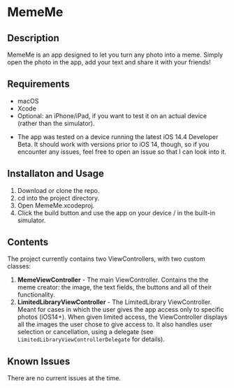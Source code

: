 #  MemeMe

## Description

MemeMe is an app designed to let you turn any photo into a meme. Simply open the photo in the app, add your text and share it with your friends!

## Requirements

- macOS
- Xcode
- Optional: an iPhone/iPad, if you want to test it on an actual device (rather than the simulator).

* The app was tested on a device running the latest iOS 14.4 Developer Beta. It should work with versions prior to iOS 14, though, so if you encounter any issues, feel free to open an issue so that I can look into it.

## Installaton and Usage

1. Download or clone the repo.
2. cd into the project directory.
3. Open MemeMe.xcodeproj.
4. Click the build button and use the app on your device / in the built-in simulator.

## Contents

The project currently contains two ViewControllers, with two custom classes:

1. **MemeViewController** - The main ViewController. Contains the the meme creator: the image, the text fields, the buttons and all of their functionality.
2. **LimitedLibraryViewController** - The LimitedLibrary ViewController. Meant for cases in which the user gives the app access only to specific photos (iOS14+). When given limited access, the ViewController displays all the images the user chose to give access to. It also handles user selection or cancellation, using a delegate (see `LimitedLibraryViewControllerDelegate` for details).

## Known Issues

There are no current issues at the time.


